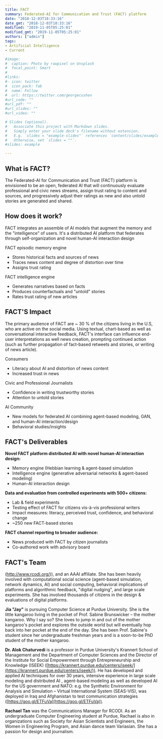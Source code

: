 ```yaml
---
title: FACT
summary: Federated-AI for Communication and Trust (FACT) platform
date: "2018-12-03T18:33:16"
date_gmt: "2018-12-03T18:33:16"
modified: "2019-11-05T05:25:01"
modified_gmt: "2019-11-05T05:25:01"
authors: ["admin"]
tags:
- Artificial Intelligence
- Current

#image:
#  caption: Photo by rawpixel on Unsplash
#  focal_point: Smart
#
#links:
#- icon: twitter
#  icon_pack: fab
#  name: Follow
#  url: https://twitter.com/georgecushen
#url_code: ""
#url_pdf: ""
#url_slides: ""
#url_video: ""

# Slides (optional).
#   Associate this project with Markdown slides.
#   Simply enter your slide deck's filename without extension.
#   E.g. `slides = "example-slides"` references `content/slides/example-slides.md`.
#   Otherwise, set `slides = ""`.
#slides: example

---
```


## What is FACT?

The Federated-AI for Communication and Trust (FACT) platform is envisioned to be an open, federated AI that will continuously evaluate professional and civic news streams, assign trust rating to content and sources, and progressively adjust their ratings as new and also untold stories are generated and shared.

## How does it work?

FACT integrates an assemble of AI models that augment the memory and the "intelligence" of users. It's a distributed AI platform that federates through self-organization and novel human-AI interaction design

FACT episodic memory engine

- Stores historical facts and sources of news
- Traces news content and degree of distortion over time
- Assigns trust rating

FACT intelligence engine

- Generates narratives based on facts
- Produces counterfactuals and "untold" stories
- Rates trust rating of new articles

## FACT'S Impact

The primary audience of FACT are ~ 30 % of the citizens living in the U.S, who are active on the social media. Using  textual, chart-based as well as conversational interactive feedback, FACT's interface can influence end-user interpretations as well news creation, prompting continued action (such as further propagation of fact-based retweets and stories, or writing of news article).

Consumers

- Literacy about AI and distortion of news content
- Increased trust in news

Civic and Professional Journalists

- Confidence in writing trustworthy stories
- Attention to untold stories

AI Community

- New models for federated AI combining agent-based modeling, GAN, and human-AI interaction/design
- Behavioral studies/insights

## FACT's Deliverables

**Novel FACT platform distributed AI with novel human-AI interaction design:**

- Memory engine (Hebbian learning & agent-based simulation
- Intelligence engine (generative adversarial networks & agent-based modeling)
- Human-AI interaction design

**Data and evaluation from controlled experiments with 500+ citizens:**

- Lab & field experiments
- Testing effect of FACT for citizens vis-&#xE0;-vis professional writers
- Impact measures: literacy, perceived trust, confidence, and behavioral change
- ~250 new FACT-based stories

**FACT channel reporting to broader audience:**

- News produced with FACT by citizen journalists
- Co-authored work with advisory board

## FACT's Team

(http://www.rcodi.org/)),  and an AAAI affiliate. She has been heavily involved with computational social science (agent-based simulation, network dynamics, AI) and social computing, behavioral implications of platforms and algorithmic feedback, "digital nudging", and large scale experiments. She has involved thousands of citizens in the design & evaluations of digital platforms.

**Jia "Jay"** is pursuing Computer Science at Purdue University. She is the little kangaroo living in the pocket of Prof. Sabine Brunswicker &#x2013; the mother kangaroo. Why I say so? She loves to jump in and out of the mother kangaroo's pocket and explores the outside world but will eventually hop back into her pocket at the end of the day. She has been Prof. Sabine's student since her undergraduate freshman years and is a soon-to-be PhD student of the mother kangaroo.

**Dr. Alok Chaturvedi** is a professor in Purdue University's Krannert School of Management and the Department of Computer Sciences  and the Director of the Institute for Social Empowerment through Entrepreneurship and Knowledge (ISEEK) ([https://krannert.purdue.edu/centers/iseek/](https://krannert.purdue.edu/centers/iseek/)). He has developed and applied AI techniques for over 30 years, intensive experience in large scale modeling and distributed AI , agent-based modeling as well as developed AI for the US government and NATO: e.g. the Synthetic Environment for Analysis and Simulation &#x2013; Virtual International System (SEAS-VIS), was deployed in Iraq and Afghanistan to test communication strategies ([https://goo.gl/ETFuVa](https://goo.gl/ETFuVa)).

**Rachael Tan** was the Communications Manager for RCODI. As an undergraduate Computer Engineering student at Purdue, Rachael is also in organizations such as Society for Asian Scientists and Engineers, the Women in Engineering Program, and Asian dance team Variasian. She has a passion for design and journalism.
